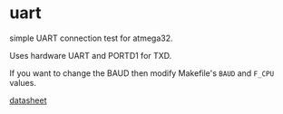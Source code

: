 # uart

simple UART connection test for atmega32.

Uses hardware UART and PORTD1 for TXD.

If you want to change the BAUD then modify Makefile's `BAUD` and `F_CPU` values.

[datasheet](doc/uart-datasheet.pdf)
